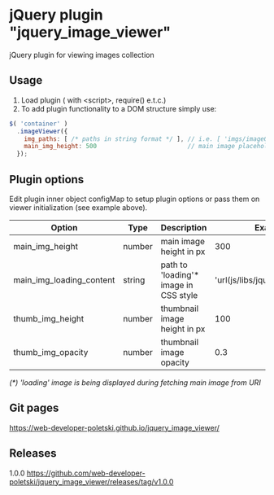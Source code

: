 # jQuery plugin "jquery_image_viewer"
jQuery plugin for viewing images collection

## Usage
1. Load plugin ( with &lt;script&gt;, require() e.t.c.)
2. To add plugin functionality to a DOM structure simply use:
```javascript
$( 'container' )
  .imageViewer({
    img_paths: [ /* paths in string format */ ], // i.e. [ 'imgs/image01.jpg', 'imgs/image02.jpg' ]         
    main_img_height: 500                         // main image placeholder height in pixels 
  });
```

## Plugin options
Edit plugin inner object configMap to setup plugin options or pass them on viewer initialization (see example above).

|           Option         |  Type  |      Description        |              Example              |
|--------------------------|--------|-------------------------|-----------------------------------|
| main_img_height          | number | main image height in px | 300 |
| main_img_loading_content | string | path to 'loading'\* image in CSS style | 'url(js/libs/jquery/loading.gif)' |
| thumb_img_height         | number | thumbnail image height in px | 100 |
| thumb_img_opacity        | number | thumbnail image opacity | 0.3 |
_(*) 'loading' image is being displayed during fetching main image from URI_

## Git pages
https://web-developer-poletski.github.io/jquery_image_viewer/

## Releases
1.0.0 https://github.com/web-developer-poletski/jquery_image_viewer/releases/tag/v1.0.0
